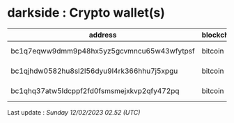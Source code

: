 # darkside : Crypto wallet(s)

| address | blockchain | Balance |
|---|---|---|
| bc1q7eqww9dmm9p48hx5yz5gcvmncu65w43wfytpsf | bitcoin | $ 4410283 |
| bc1qjhdw0582hu8sl2l56dyu9l4rk366hhu7j5xpgu | bitcoin | $ 249725 |
| bc1qhq37atw5ldcppf2fd0fsmsmejxkvp2qfy472pq | bitcoin | $ 4451309 |

Last update : _Sunday 12/02/2023 02.52 (UTC)_

